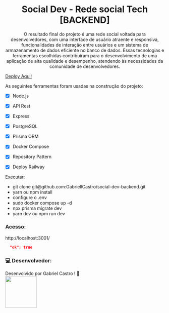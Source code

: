 <h1 align="center">Social Dev - Rede social Tech [BACKEND]</h1>
<p align="center">O resultado final do projeto é uma rede social voltada para desenvolvedores, com uma interface de usuário atraente e responsiva, funcionalidades de interação entre usuários e um sistema de armazenamento de dados eficiente no banco de dados. Essas tecnologias e ferramentas escolhidas contribuíram para o desenvolvimento de uma aplicação de alta qualidade e desempenho, atendendo às necessidades da comunidade de desenvolvedores.</p>

<a align="center" href="https://social-dev-app.vercel.app/">Deploy Aqui!</a>

As seguintes ferramentas foram usadas na construção do projeto:

- [x] Node.js
- [x] API Rest
- [x] Express
- [x] PostgreSQL
- [x] Prisma ORM
- [x] Docker Compose
- [x] Repository Pattern
- [x] Deploy Railway


<p>Executar: </p>
 <ul> 
  <li>git clone git@github.com:GabriellCastro/social-dev-backend.git</li>
  <li>yarn ou npm install</li>
  <li>configure o .env</li>
  <li>sudo docker compose up -d</li>
  <li>npx prisma migrate dev</li>
  <li>yarn dev ou npm run dev</li>
 </ul>
  
<h3>Acesso: </h3>
<p>http://localhost:3001/</p>

```json
  "ok": true
```

### 💻 Desenvolvedor:

Desenvolvido por Gabriel Castro ! 🥇  
<kbd>
    <img src="https://avatars.githubusercontent.com/u/61993679?s=460&u=970a557bb6ad3bf6ff644dc20d5b6d3cdd753a93&v=4" width="100px;" />
 </kbd>

